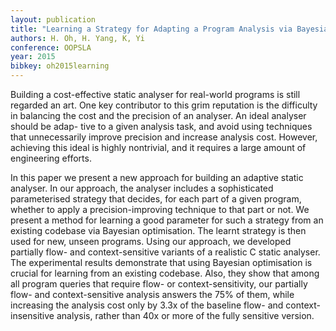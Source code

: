 ```yaml
---
layout: publication
title: "Learning a Strategy for Adapting a Program Analysis via Bayesian Optimisation"
authors: H. Oh, H. Yang, K, Yi
conference: OOPSLA 
year: 2015
bibkey: oh2015learning
---
```

Building a cost-effective static analyser for real-world programs is still regarded an art. One key contributor to this
grim reputation is the difficulty in balancing the cost and the
precision of an analyser. An ideal analyser should be adap-
tive to a given analysis task, and avoid using techniques that
unnecessarily improve precision and increase analysis cost.
However, achieving this ideal is highly nontrivial, and it requires a large amount of engineering efforts.

In this paper we present a new approach for building
an adaptive static analyser. In our approach, the analyser
includes a sophisticated parameterised strategy that decides, for each part of a given program, whether to apply
a precision-improving technique to that part or not. We
present a method for learning a good parameter for such
a strategy from an existing codebase via Bayesian optimisation. The learnt strategy is then used for new, unseen programs. Using our approach, we developed partially flow-
and context-sensitive variants of a realistic C static analyser.
The experimental results demonstrate that using Bayesian
optimisation is crucial for learning from an existing codebase. Also, they show that among all program queries that
require flow- or context-sensitivity, our partially flow- and
context-sensitive analysis answers the 75% of them, while
increasing the analysis cost only by 3.3x of the baseline
flow- and context-insensitive analysis, rather than 40x or
more of the fully sensitive version.
